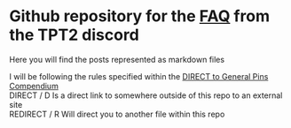 # Github repository for the [FAQ](https://discord.com/channels/488444879836413975/1140653422614413332) from the TPT2 discord

Here you will find the posts represented as markdown files

I will be following the rules specified within the [DIRECT to General Pins Compendium](https://discord.com/channels/488444879836413975/926940645027905576/926940646978248734)<br>
DIRECT / D Is a direct link to somewhere outside of this repo to an external site<br>
REDIRECT / R Will direct you to another file within this repo<br>